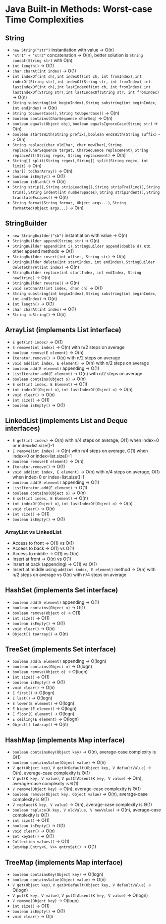 # Java Built-in Methods: Worst-case Time Complexities

## String

- `new String("str")` instantiation with value -> O(n)
- `"str1" + "str2"` concatenation -> O(n), better solution is `String concat(String str)` with O(n)
- `int length()` -> O(1)
- `char charAt(int index)` -> O(1)
- `int indexOf(int ch)`, `int indexOf(int ch, int fromIndex)`, `int indexOf(String str)`, `int indexOf(String str, int fromIndex)`, `int lastIndexOf(int ch)`, `int lastIndexOf(int ch, int fromIndex)`, `int lastIndexOf(String str)`, `int lastIndexOf(String str, int fromIndex)` -> O(n)
- `String substring(int beginIndex)`, `String substring(int beginIndex, int endIndex)` -> O(n)
- `String toLowerCase()`, `String toUpperCase()` -> O(n)
- `boolean contains(CharSequence charSeq)` -> O(n)
- `boolean equals(Object obj)`, `boolean equalsIgnoreCase(String str)` -> O(n)
- `boolean startsWith(String prefix)`, `boolean endsWith(String suffix)` -> O(n)
- `String replace(char oldChar, char newChar)`, `String replace(CharSequence target, CharSequence replacement)`, `String replaceAll(String regex, String replacement)` -> O(n)
- `String[] split(String regex)`, `String[] split(String regex, int limit)` -> O(n)
- `char[] toCharArray()` -> O(n)
- `boolean isEmpty()` -> O(1)
- `boolean isBlank()` -> O(n)
- `String strip()`, `String stripLeading()`, `String stripTrailing()`, `String trim()`, `String indent(int numberSpaces)`, `String stripIndent()`, `String translateEscapes()` -> O(n)
- `String format(String format, Object args...)`, `String formatted(Object args...)` -> O(n)

## StringBuilder

- `new StringBuilder("sb")` instantiation with value -> O(n)
- `StringBuilder append(String str)` -> O(n)
- `StringBuilder append(int i)`, `StringBuilder append(double d)`, etc. other append methods -> O(1)
- `StringBuilder insert(int offset, String str)` -> O(n)
- `StringBuilder delete(int startIndex, int endIndex)`, `StringBuilder deleteCharAt(int index)` -> O(n)
- `StringBuilder replace(int startIndex, int endIndex, String newString)` -> O(n)
- `StringBuilder reverse()` -> O(n)
- `void setCharAt(int index, char ch)` -> O(1)
- `String substring(int beginIndex)`, `String substring(int beginIndex, int endIndex)` -> O(n)
- `int length()` -> O(1)
- `char charAt(int index)` -> O(1)
- `String toString()` -> O(n)

## ArrayList (implements List interface)

- `E get(int index)` -> O(1)
- `E remove(int index)` -> O(n) with n/2 steps on average
- `boolean remove(E element)` -> O(n)
- `Iterator.remove()` -> O(n) with n/2 steps on average
- `void add(int index, E element)` -> O(n) with n/2 steps on average
- `boolean add(E element)` appending -> O(1)
- `ListIterator.add(E element)` -> O(n) with n/2 steps on average
- `boolean contains(Object o)` -> O(n)
- `E set(int index, E Element)` -> O(1)
- `int indexOf(Object o)`, `int lastIndexOf(Object o)` -> O(n)
- `void clear()` -> O(n)
- `int size()` -> O(1)
- `boolean isEmpty()` -> O(1)

## LinkedList (implements List and Deque interfaces)

- `E get(int index)` -> O(n) with n/4 steps on average, O(1) when index=0 or index=list.size()-1
- `E remove(int index)` -> O(n) with n/4 steps on average, O(1) when index=0 or index=list.size()-1
- `boolean remove(E element)` -> O(n)
- `Iterator.remove()` -> O(1)
- `void add(int index, E element)` -> O(n) with n/4 steps on average, O(1) when index=0 or index=list.size()-1
- `boolean add(E element)` appending -> O(1)
- `ListIterator.add(E element)` -> O(1)
- `boolean contains(Object o)` -> O(n)
- `E set(int index, E Element)` -> O(n)
- `int indexOf(Object o)`, `int lastIndexOf(Object o)` -> O(n)
- `void clear()` -> O(n)
- `int size()` -> O(1)
- `boolean isEmpty()` -> O(1)

### ArrayList vs LinkedList

- Access to front -> O(1) vs O(1)
- Access to back -> O(1) vs O(1)
- Access to middle -> O(1) vs O(n)
- Insert at front -> O(n) vs O(1)
- Insert at back (appending) -> O(1) vs O(1)
- Insert at middle using `add(int index, E element)` method -> O(n) with n/2 steps on average vs O(n) with n/4 steps on average

## HashSet (implements Set interface)

- `boolean add(E element)` appending -> O(1)
- `boolean contains(Object o)` -> O(1)
- `boolean remove(Object o)` -> O(1)
- `int size()` -> O(1)
- `boolean isEmpty()` -> O(1)
- `void clear()` -> O(n)
- `Object[] toArray()` -> O(n)

## TreeSet (implements Set interface)

- `boolean add(E element)` appending -> O(logn)
- `boolean contains(Object o)` -> O(logn)
- `boolean remove(Object o)` -> O(logn)
- `int size()` -> O(1)
- `boolean isEmpty()` -> O(1)
- `void clear()` -> O(n)
- `E first()` -> O(logn)
- `E last()` -> O(logn)
- `E lower(E element)` -> O(logn)
- `E higher(E element)` -> O(logn)
- `E floor(E element)` -> O(logn)
- `E ceiling(E element)` -> O(logn)
- `Object[] toArray()` -> O(n)

## HashMap (implements Map interface)

- `boolean containsKey(Object key)` -> O(n), average-case complexity is Θ(1)
- `boolean containsValue(Object value)` -> O(n)
- `V get(Object key)`, `V getOrDefault(Object key, V defaultValue)` -> O(n), average-case complexity is Θ(1)
- `V put(K key, V value)`, `V putIfAbsent(K key, V value)` -> O(n), average-case complexity is Θ(1)
- `V remove(Object key)` -> O(n), average-case complexity is Θ(1)
- `boolean remove(Object key, Object value)` -> O(n), average-case complexity is Θ(1)
- `V replace(K key, V value)` -> O(n), average-case complexity is Θ(1)
- `boolean replace(K key, V oldValue, V newValue)` -> O(n), average-case complexity is Θ(1)
- `int size()` -> O(1)
- `boolean isEmpty()` -> O(1)
- `void clear()` -> O(n)
- `Set keySet()` -> O(1)
- `Collection values()` -> O(1)
- `Set<Map.Entry<K, V>> entrySet()` -> O(1)

## TreeMap (implements Map interface)

- `boolean containsKey(Object key)` -> O(logn)
- `boolean containsValue(Object value)` -> O(n)
- `V get(Object key)`, `V getOrDefault(Object key, V defaultValue)` -> O(logn)
- `V put(K key, V value)`, `V putIfAbsent(K key, V value)` -> O(logn)
- `V remove(Object key)` -> O(logn)
- `int size()` -> O(1)
- `boolean isEmpty()` -> O(1)
- `void clear()` -> O(n
